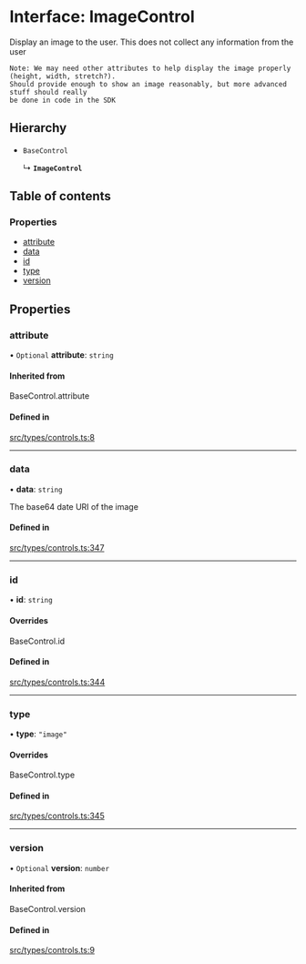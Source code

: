 # Interface: ImageControl

Display an image to the user. This does not collect any information from the user
```text
Note: We may need other attributes to help display the image properly (height, width, stretch?).
Should provide enough to show an image reasonably, but more advanced stuff should really
be done in code in the SDK
```

## Hierarchy

- `BaseControl`

  ↳ **`ImageControl`**

## Table of contents

### Properties

- [attribute](../wiki/ImageControl#attribute)
- [data](../wiki/ImageControl#data)
- [id](../wiki/ImageControl#id)
- [type](../wiki/ImageControl#type)
- [version](../wiki/ImageControl#version)

## Properties

### attribute

• `Optional` **attribute**: `string`

#### Inherited from

BaseControl.attribute

#### Defined in

[src/types/controls.ts:8](https://github.com/decisively-io/interview-sdk/blob/4eec9a19760741f59f131856d1e1811e232ea805/src/types/controls.ts#L8)

___

### data

• **data**: `string`

The base64 date URI of the image

#### Defined in

[src/types/controls.ts:347](https://github.com/decisively-io/interview-sdk/blob/4eec9a19760741f59f131856d1e1811e232ea805/src/types/controls.ts#L347)

___

### id

• **id**: `string`

#### Overrides

BaseControl.id

#### Defined in

[src/types/controls.ts:344](https://github.com/decisively-io/interview-sdk/blob/4eec9a19760741f59f131856d1e1811e232ea805/src/types/controls.ts#L344)

___

### type

• **type**: ``"image"``

#### Overrides

BaseControl.type

#### Defined in

[src/types/controls.ts:345](https://github.com/decisively-io/interview-sdk/blob/4eec9a19760741f59f131856d1e1811e232ea805/src/types/controls.ts#L345)

___

### version

• `Optional` **version**: `number`

#### Inherited from

BaseControl.version

#### Defined in

[src/types/controls.ts:9](https://github.com/decisively-io/interview-sdk/blob/4eec9a19760741f59f131856d1e1811e232ea805/src/types/controls.ts#L9)
